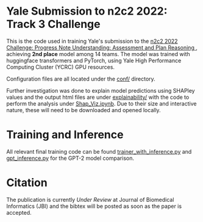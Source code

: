 # Yale Submission to n2c2 2022: Track 3 Challenge

This is the code used in training Yale's submission to the [n2c2 2022 Challenge: Progress Note Understanding: Assessment and Plan Reasoning  ](https://n2c2.dbmi.hms.harvard.edu/2022-track-3), achieving  **2nd place** model among 14 teams. The model was trained with huggingface transformers and PyTorch, using Yale High Performance Computing Cluster (YCRC) GPU resources.

Configuration files are all located under the [conf/](https://github.com/dchartash/n2c2_2022/tree/main/conf) directory. 

Further investigation was done to explain model predictions using SHAPley values and the output html files are under [explainability/](https://github.com/dchartash/n2c2_2022/tree/main/explainability) with the code to perform the analysis under [Shap_Viz.ipynb](https://github.com/dchartash/n2c2_2022/blob/main/Shap_Viz.ipynb). Due to their size and interactive nature, these will need to be downloaded and opened locally. 

# Training and Inference

All relevant final training code can be found [trainer_with_inference.py](https://github.com/dchartash/n2c2_2022/blob/main/trainer_with_inference.py) and [gpt_inference.py](https://github.com/dchartash/n2c2_2022/blob/main/gpt_inference.py) for the GPT-2 model comparison. 

# Citation

The publication is currently _Under Review_ at Journal of Biomedical Informatics (JBI) and the bibtex will be posted as soon as the paper is accepted. 
